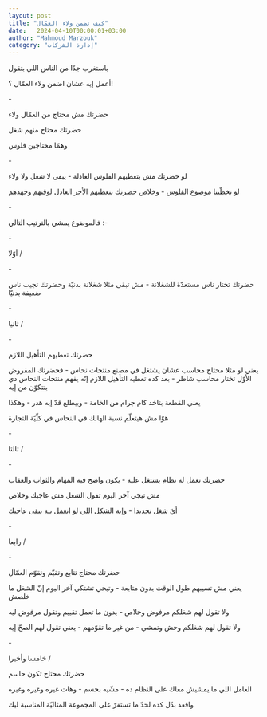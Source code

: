 ```yaml
---
layout: post
title: "كيف تضمن ولاء العمّال"
date:   2024-04-10T00:00:01+03:00
author: "Mahmoud Marzouk"
category: "إدارة الشركات"
---
```



باستغرب جدّا من الناس اللي بتقول

أعمل إيه عشان اضمن ولاء العمّال ؟!

\-

حضرتك مش محتاج من العمّال ولاء

حضرتك محتاج منهم شغل

وهمّا محتاجين فلوس

\-

لو حضرتك مش بتعطيهم الفلوس العادلة - يبقى لا شغل ولا
ولاء

لو تخطّينا موضوع الفلوس - وخلاص حضرتك بتعطيهم الأجر
العادل لوقتهم وجهدهم

\-

فالموضوع يمشي بالترتيب التالي :-

\-

أوّلا /

\-

حضرتك تختار ناس مستعدّة للشغلانة - مش تبقى مثلا شغلانة
بدنيّة وحضرتك تجيب ناس ضعيفة بدنيّا

\-

ثانيا /

\-

حضرتك تعطيهم التأهيل اللازم

يعني لو مثلا محتاج محاسب عشان يشتغل في مصنع منتجات
نحاس - فحضرتك المفروض الأوّل تختار محاسب شاطر - بعد كده تعطيه التأهيل
اللازم إنّه يفهم منتجات النحاس دي بتتكوّن من إيه

يعني القطعة بتاخد كام جرام من الخامة - وبيطلع قدّ إيه
هدر - وهكذا

هوّا مش هيتعلّم نسبة الهالك في النحاس في كلّيّة
التجارة

\-

ثالثا /

\-

حضرتك تعمل له نظام يشتغل عليه - يكون واضح فيه المهام
والثواب والعقاب

مش تيجي آخر اليوم تقول الشغل مش عاجبك وخلاص

أيّ شغل تحديدا - وإيه الشكل اللي لو اتعمل بيه يبقى
عاجبك

\-

رابعا /

\-

حضرتك محتاج تتابع وتقيّم وتقوّم العمّال

يعني مش تسيبهم طول الوقت بدون متابعة - وتيجي تشتكي آخر
اليوم إنّ الشغل ما خلصش

ولا تقول لهم شغلكم مرفوض وخلاص - بدون ما تعمل تقييم
وتقول مرفوض ليه

ولا تقول لهم شغلكم وحش وتمشي - من غير ما تقوّمهم - يعني
تقول لهم الصحّ إيه

\-

خامسا وأخيرا /

حضرتك محتاج تكون حاسم

العامل اللي ما يمشيش معاك على النظام ده - مشّيه بحسم -
وهات غيره وغيره وغيره

واقعد بدّل كده لحدّ ما تستقرّ على المجموعة المثاليّة
المناسبة ليك
